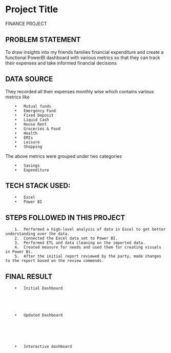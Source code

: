 
# Project Title

 FINANCE PROJECT


## PROBLEM STATEMENT

To draw insights into my friends families financial expenditure and create a functional PowerBI dashboard with various metrics so that they can track their expenses and take informed financial decisions
## DATA SOURCE

They recorded all their expenses monthly wise which contains various metrics like
       
        •	Mutual funds 
        •	Emergency Fund 
        •	Fixed Deposit 
        •	Liquid Cash 
        •	House Rent 
        •	Groceries & Food 
        •	Health 
        •	EMIs 
        •	Leisure
        •	Shopping

The above metrics were grouped under two categories 

        •	Savings 
        •	Expenditure



## TECH STACK USED: 

        •	Excel 
        •	Power BI

## STEPS FOLLOWED IN THIS PROJECT

        1.	Performed a high-level analysis of data in Excel to get better understanding over the data.
        2.	Connected the Excel data set to Power BI.
        3.	Performed ETL and data cleaning on the imported data.
        4.	Created measure for needs and used them for creating visuals in Power Bi.
        5.	After the initial report reviewed by the party, made changes to the report based on the review commends.

## FINAL RESULT

        •	Initial Dashboard





        •	Updated Dashboard





        
        •	Interactive dashboard

 
    
